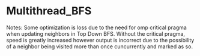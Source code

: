 # Multithread_BFS

Notes: 
Some optimization is loss due to the need for omp critical pragma when updating neighbors in Top Down BFS. Without the critical pragma, speed is greatly increased however output is incorrect due to the possibility of a neighbor being visited more than once cuncurrently and marked as so.
